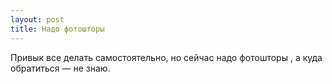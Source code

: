 ```yaml
---
layout: post 
title: Надо фотошторы  
--- 
```

Привык все делать самостоятельно, но сейчас надо фотошторы , а куда обратиться — не знаю.